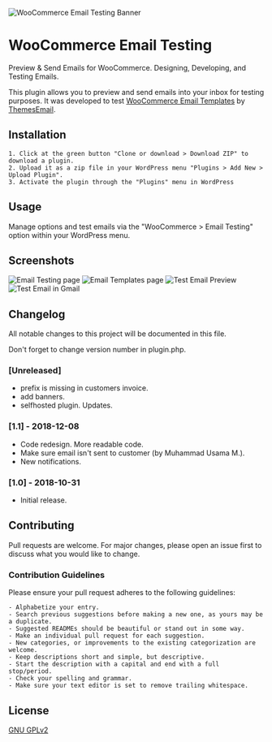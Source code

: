 ![WooCommerce Email Testing Banner](https://s3.amazonaws.com/images.themes.email/wc-email-testing/banner-1544x500.png)


# WooCommerce Email Testing
Preview & Send Emails for WooCommerce. Designing, Developing, and Testing Emails.  

This plugin allows you to preview and send emails into your inbox for testing purposes. It was developed to test [WooCommerce Email Templates](https://themes.email/woocommerce.html) by [ThemesEmail](https://themes.email/).

## Installation

    1. Click at the green button "Clone or download > Download ZIP" to download a plugin.
    2. Upload it as a zip file in your WordPress menu "Plugins > Add New > Upload Plugin".
    3. Activate the plugin through the "Plugins" menu in WordPress

## Usage
Manage options and test emails via the "WooCommerce > Email Testing" option within your WordPress menu.

## Screenshots
![Email Testing page](https://s3.amazonaws.com/images.themes.email/wc-email-testing/screenshot-1.png)
![Email Templates page](https://s3.amazonaws.com/images.themes.email/wc-email-testing/screenshot-2.png)
![Test Email Preview](https://s3.amazonaws.com/images.themes.email/wc-email-testing/screenshot-3.png)
![Test Email in Gmail](https://s3.amazonaws.com/images.themes.email/wc-email-testing/screenshot-4.png)

## Changelog
All notable changes to this project will be documented in this file.

Don't forget to change version number in plugin.php.

### [Unreleased]
- prefix is missing in customers invoice.
- add banners.
- selfhosted plugin. Updates.

### [1.1] - 2018-12-08
- Code redesign. More readable code.
- Make sure email isn't sent to customer (by Muhammad Usama M.).
- New notifications.

### [1.0] - 2018-10-31
- Initial release.

## Contributing
Pull requests are welcome. For major changes, please open an issue first to discuss what you would like to change.

### Contribution Guidelines
Please ensure your pull request adheres to the following guidelines:

    - Alphabetize your entry.
    - Search previous suggestions before making a new one, as yours may be a duplicate.
    - Suggested READMEs should be beautiful or stand out in some way.
    - Make an individual pull request for each suggestion.
    - New categories, or improvements to the existing categorization are welcome.
    - Keep descriptions short and simple, but descriptive.
    - Start the description with a capital and end with a full stop/period.
    - Check your spelling and grammar.
    - Make sure your text editor is set to remove trailing whitespace.

## License
[GNU GPLv2](https://choosealicense.com/licenses/gpl-2.0/)